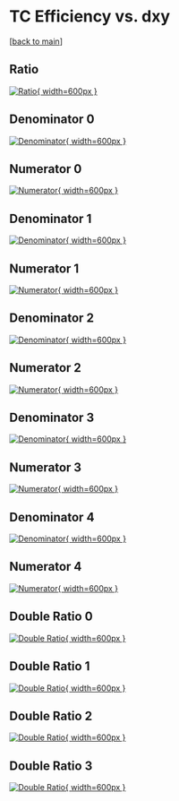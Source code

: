 # TC Efficiency vs. dxy

[[back to main](./)]



## Ratio

[![Ratio](../mtv/var/TC_vtr_11_0_eff_dxy.png){ width=600px }](../mtv/var/TC_vtr_11_0_eff_dxy.pdf)

## Denominator 0

[![Denominator](../mtv/den/TC_vtr_11_0_eff_dxy_den0.png){ width=600px }](../mtv/den/TC_vtr_11_0_eff_dxy_den0.pdf)

## Numerator 0

[![Numerator](../mtv/num/TC_vtr_11_0_eff_dxy_num0.png){ width=600px }](../mtv/num/TC_vtr_11_0_eff_dxy_num0.pdf)

## Denominator 1

[![Denominator](../mtv/den/TC_vtr_11_0_eff_dxy_den1.png){ width=600px }](../mtv/den/TC_vtr_11_0_eff_dxy_den1.pdf)

## Numerator 1

[![Numerator](../mtv/num/TC_vtr_11_0_eff_dxy_num1.png){ width=600px }](../mtv/num/TC_vtr_11_0_eff_dxy_num1.pdf)

## Denominator 2

[![Denominator](../mtv/den/TC_vtr_11_0_eff_dxy_den2.png){ width=600px }](../mtv/den/TC_vtr_11_0_eff_dxy_den2.pdf)

## Numerator 2

[![Numerator](../mtv/num/TC_vtr_11_0_eff_dxy_num2.png){ width=600px }](../mtv/num/TC_vtr_11_0_eff_dxy_num2.pdf)

## Denominator 3

[![Denominator](../mtv/den/TC_vtr_11_0_eff_dxy_den3.png){ width=600px }](../mtv/den/TC_vtr_11_0_eff_dxy_den3.pdf)

## Numerator 3

[![Numerator](../mtv/num/TC_vtr_11_0_eff_dxy_num3.png){ width=600px }](../mtv/num/TC_vtr_11_0_eff_dxy_num3.pdf)

## Denominator 4

[![Denominator](../mtv/den/TC_vtr_11_0_eff_dxy_den4.png){ width=600px }](../mtv/den/TC_vtr_11_0_eff_dxy_den4.pdf)

## Numerator 4

[![Numerator](../mtv/num/TC_vtr_11_0_eff_dxy_num4.png){ width=600px }](../mtv/num/TC_vtr_11_0_eff_dxy_num4.pdf)

## Double Ratio 0

[![Double Ratio](../mtv/ratio/TC_vtr_11_0_eff_dxy_ratio0.png){ width=600px }](../mtv/ratio/TC_vtr_11_0_eff_dxy_ratio0.pdf)

## Double Ratio 1

[![Double Ratio](../mtv/ratio/TC_vtr_11_0_eff_dxy_ratio1.png){ width=600px }](../mtv/ratio/TC_vtr_11_0_eff_dxy_ratio1.pdf)

## Double Ratio 2

[![Double Ratio](../mtv/ratio/TC_vtr_11_0_eff_dxy_ratio2.png){ width=600px }](../mtv/ratio/TC_vtr_11_0_eff_dxy_ratio2.pdf)

## Double Ratio 3

[![Double Ratio](../mtv/ratio/TC_vtr_11_0_eff_dxy_ratio3.png){ width=600px }](../mtv/ratio/TC_vtr_11_0_eff_dxy_ratio3.pdf)

